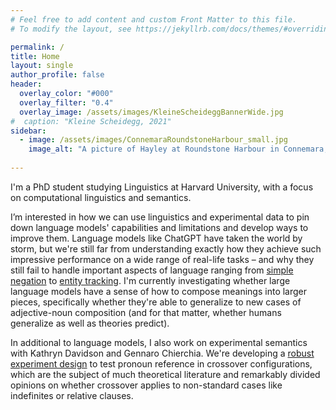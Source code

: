 ```yaml
---
# Feel free to add content and custom Front Matter to this file.
# To modify the layout, see https://jekyllrb.com/docs/themes/#overriding-theme-defaults

permalink: /
title: Home
layout: single
author_profile: false
header:
  overlay_color: "#000"
  overlay_filter: "0.4"
  overlay_image: /assets/images/KleineScheideggBannerWide.jpg
#  caption: "Kleine Scheidegg, 2021"
sidebar:
  - image: /assets/images/ConnemaraRoundstoneHarbour_small.jpg
    image_alt: "A picture of Hayley at Roundstone Harbour in Connemara, Ireland"
  
---
```


I'm a PhD student studying Linguistics at Harvard University, with a focus on computational linguistics and semantics.

I’m interested in how we can use linguistics and experimental data to pin down language models' capabilities and limitations and develop ways to improve them. 
Language models like ChatGPT have taken the world by storm, but we're still far from understanding exactly how they achieve such impressive performance on a wide range of real-life tasks &ndash; and why they still fail to handle important aspects of language ranging from [simple](http://arxiv.org/abs/2306.08189) [negation](https://aclanthology.org/2022.coling-1.272) to [entity tracking](https://arxiv.org/abs/2305.02363). I'm currently investigating whether large language models have a sense of how to compose meanings into larger pieces, specifically whether they're able to generalize to new cases of adjective-noun composition (and for that matter, whether humans generalize as well as theories predict).

In additional to language models, I also work on experimental semantics with Kathryn Davidson and Gennaro Chierchia. We're developing a [robust experiment design](/assets/publications/Ross-et-al_SuB_Crossover_Proceedings.pdf) to test pronoun reference in crossover configurations, which are the subject of much theoretical literature and remarkably divided opinions on whether crossover applies to non-standard cases like indefinites or relative clauses.

